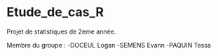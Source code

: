 # Etude_de_cas_R
 Projet de statistiques de 2eme année.
 
 Membre du groupe : 
 -DOCEUL Logan
 -SEMENS Evann
 -PAQUIN Tessa
